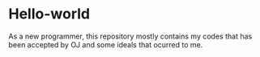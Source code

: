 # Hello-world
As a new programmer, this repository mostly contains my codes that has been accepted by OJ and some ideals that ocurred to me. 
